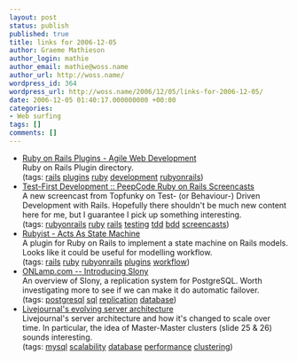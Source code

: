 ```yaml
---
layout: post
status: publish
published: true
title: links for 2006-12-05
author: Graeme Mathieson
author_login: mathie
author_email: mathie@woss.name
author_url: http://woss.name/
wordpress_id: 364
wordpress_url: http://woss.name/2006/12/05/links-for-2006-12-05/
date: 2006-12-05 01:40:17.000000000 +00:00
categories:
- Web surfing
tags: []
comments: []
---
```

<ul class="delicious">
	<li>
		<div class="delicious-link"><a href="http://agilewebdevelopment.com/plugins">Ruby on Rails Plugins - Agile Web Development</a></div>
		<div class="delicious-extended">Ruby on Rails Plugin directory.</div>
		<div class="delicious-tags">(tags: <a href="http://del.icio.us/mathie/rails">rails</a> <a href="http://del.icio.us/mathie/plugins">plugins</a> <a href="http://del.icio.us/mathie/ruby">ruby</a> <a href="http://del.icio.us/mathie/development">development</a> <a href="http://del.icio.us/mathie/rubyonrails">rubyonrails</a>)</div>
	</li>
	<li>
		<div class="delicious-link"><a href="http://www.peepcode.com/articles/2006/11/26/test-first-development">Test-First Development :: PeepCode Ruby on Rails Screencasts</a></div>
		<div class="delicious-extended">A new screencast from Topfunky on Test- (or Behaviour-) Driven Development with Rails.  Hopefully there shouldn't be much new content here for me, but I guarantee I pick up something interesting.</div>
		<div class="delicious-tags">(tags: <a href="http://del.icio.us/mathie/rubyonrails">rubyonrails</a> <a href="http://del.icio.us/mathie/ruby">ruby</a> <a href="http://del.icio.us/mathie/rails">rails</a> <a href="http://del.icio.us/mathie/testing">testing</a> <a href="http://del.icio.us/mathie/tdd">tdd</a> <a href="http://del.icio.us/mathie/bdd">bdd</a> <a href="http://del.icio.us/mathie/screencasts">screencasts</a>)</div>
	</li>
	<li>
		<div class="delicious-link"><a href="http://lunchroom.lunchboxsoftware.com/articles/2006/01/21/acts-as-state-machine">Rubyist - Acts As State Machine</a></div>
		<div class="delicious-extended">A plugin for Ruby on Rails to implement a state machine on Rails models.  Looks like it could be useful for modelling workflow.</div>
		<div class="delicious-tags">(tags: <a href="http://del.icio.us/mathie/rails">rails</a> <a href="http://del.icio.us/mathie/ruby">ruby</a> <a href="http://del.icio.us/mathie/rubyonrails">rubyonrails</a> <a href="http://del.icio.us/mathie/plugins">plugins</a> <a href="http://del.icio.us/mathie/workflow">workflow</a>)</div>
	</li>
	<li>
		<div class="delicious-link"><a href="http://www.onlamp.com/pub/a/onlamp/2004/11/18/slony.html">ONLamp.com -- Introducing Slony</a></div>
		<div class="delicious-extended">An overview of Slony, a replication system for PostgreSQL.  Worth investigating more to see if we can make it do automatic failover.</div>
		<div class="delicious-tags">(tags: <a href="http://del.icio.us/mathie/postgresql">postgresql</a> <a href="http://del.icio.us/mathie/sql">sql</a> <a href="http://del.icio.us/mathie/replication">replication</a> <a href="http://del.icio.us/mathie/database">database</a>)</div>
	</li>
	<li>
		<div class="delicious-link"><a href="http://www.danga.com/words/2004_mysqlcon/mysql-slides.pdf">Livejournal's evolving server architecture</a></div>
		<div class="delicious-extended">Livejournal's server architecture and how it's changed to scale over time.  In particular, the idea of Master-Master clusters (slide 25 & 26) sounds interesting.</div>
		<div class="delicious-tags">(tags: <a href="http://del.icio.us/mathie/mysql">mysql</a> <a href="http://del.icio.us/mathie/scalability">scalability</a> <a href="http://del.icio.us/mathie/database">database</a> <a href="http://del.icio.us/mathie/performance">performance</a> <a href="http://del.icio.us/mathie/clustering">clustering</a>)</div>
	</li>
</ul>
